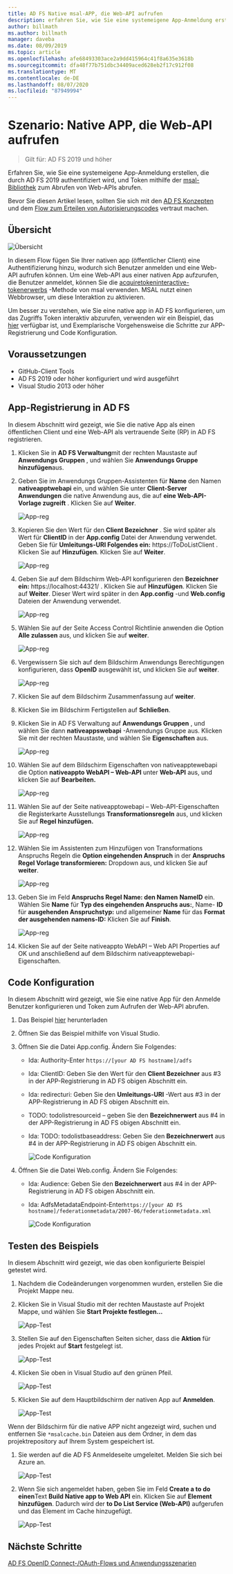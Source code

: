 ```yaml
---
title: AD FS Native msal-APP, die Web-API aufrufen
description: erfahren Sie, wie Sie eine systemeigene App-Anmeldung erstellen, die durch AD FS 2019 authentifiziert wird, und Token mithilfe der msal-Bibliothek zum Abrufen von Web-APIs abrufen.
author: billmath
ms.author: billmath
manager: daveba
ms.date: 08/09/2019
ms.topic: article
ms.openlocfilehash: afe68493303ace2a9dd415964c41f8a635e3618b
ms.sourcegitcommit: dfa48f77b751dbc34409aced628eb2f17c912f08
ms.translationtype: MT
ms.contentlocale: de-DE
ms.lasthandoff: 08/07/2020
ms.locfileid: "87949994"
---
```

# <a name="scenario-native-app-calling-web-api"></a>Szenario: Native APP, die Web-API aufrufen
>Gilt für: AD FS 2019 und höher

Erfahren Sie, wie Sie eine systemeigene App-Anmeldung erstellen, die durch AD FS 2019 authentifiziert wird, und Token mithilfe der [msal-Bibliothek](https://github.com/AzureAD/microsoft-authentication-library-for-dotnet/wiki) zum Abrufen von Web-APIs abrufen.

Bevor Sie diesen Artikel lesen, sollten Sie sich mit den [AD FS Konzepten](../ad-fs-openid-connect-oauth-concepts.md) und dem [Flow zum Erteilen von Autorisierungscodes](../../overview/ad-fs-openid-connect-oauth-flows-scenarios.md#authorization-code-grant-flow) vertraut machen.

## <a name="overview"></a>Übersicht

 ![Übersicht](media/adfs-msal-native-app-web-api/native1.png)

In diesem Flow fügen Sie Ihrer nativen app (öffentlicher Client) eine Authentifizierung hinzu, wodurch sich Benutzer anmelden und eine Web-API aufrufen können. Um eine Web-API aus einer nativen App aufzurufen, die Benutzer anmeldet, können Sie die [acquiretokeninteractive-tokenerwerbs](/dotnet/api/microsoft.identity.client.ipublicclientapplication.acquiretokeninteractive?view=azure-dotnet#Microsoft_Identity_Client_IPublicClientApplication_AcquireTokenInteractive_System_Collections_Generic_IEnumerable_System_String__) -Methode von msal verwenden. MSAL nutzt einen Webbrowser, um diese Interaktion zu aktivieren.

Um besser zu verstehen, wie Sie eine native app in AD FS konfigurieren, um das Zugriffs Token interaktiv abzurufen, verwenden wir ein Beispiel, das [hier](https://github.com/microsoft/adfs-sample-msal-dotnet-native-to-webapi) verfügbar ist, und Exemplarische Vorgehensweise die Schritte zur APP-Registrierung und Code Konfiguration.


## <a name="pre-requisites"></a>Voraussetzungen

- GitHub-Client Tools
- AD FS 2019 oder höher konfiguriert und wird ausgeführt
- Visual Studio 2013 oder höher

## <a name="app-registration-in-ad-fs"></a>App-Registrierung in AD FS
In diesem Abschnitt wird gezeigt, wie Sie die native App als einen öffentlichen Client und eine Web-API als vertrauende Seite (RP) in AD FS registrieren.

  1. Klicken Sie in **AD FS Verwaltung**mit der rechten Maustaste auf **Anwendungs Gruppen** , und wählen Sie **Anwendungs Gruppe hinzufügen**aus.

  2. Geben Sie im Anwendungs Gruppen-Assistenten für **Name** den Namen **nativeapptwebapi** ein, und wählen Sie unter **Client-Server Anwendungen** die native Anwendung aus, die auf **eine Web-API-Vorlage zugreift** . Klicken Sie auf **Weiter**.

      ![App-reg](media/adfs-msal-native-app-web-api/native2.png)

  3. Kopieren Sie den Wert für den **Client Bezeichner** . Sie wird später als Wert für **ClientID** in der **App.config** Datei der Anwendung verwendet. Geben Sie für **Umleitungs-URI Folgendes ein:** https://ToDoListClient . Klicken Sie auf **Hinzufügen**. Klicken Sie auf **Weiter**.

     ![App-reg](media/adfs-msal-native-app-web-api/native3.png)

  4. Geben Sie auf dem Bildschirm Web-API konfigurieren den **Bezeichner ein:** https://localhost:44321/ . Klicken Sie auf **Hinzufügen**. Klicken Sie auf **Weiter**. Dieser Wert wird später in den **App.config** -und **Web.config** Dateien der Anwendung verwendet.

     ![App-reg](media/adfs-msal-native-app-web-api/native4.png)

  5. Wählen Sie auf der Seite Access Control Richtlinie anwenden die Option **Alle zulassen** aus, und klicken Sie auf **weiter**.

     ![App-reg](media/adfs-msal-native-app-web-api/native5.png)

  6. Vergewissern Sie sich auf dem Bildschirm Anwendungs Berechtigungen konfigurieren, dass **OpenID** ausgewählt ist, und klicken Sie auf **weiter**.

     ![App-reg](media/adfs-msal-native-app-web-api/native6.png)

  7. Klicken Sie auf dem Bildschirm Zusammenfassung auf **weiter**.

  8. Klicken Sie im Bildschirm Fertigstellen auf **Schließen**.

  9. Klicken Sie in AD FS Verwaltung auf **Anwendungs Gruppen** , und wählen Sie dann **nativeappswebapi** -Anwendungs Gruppe aus. Klicken Sie mit der rechten Maustaste, und wählen Sie **Eigenschaften** aus.

      ![App-reg](media/adfs-msal-native-app-web-api/native7.png)

  10. Wählen Sie auf dem Bildschirm Eigenschaften von nativeapptewebapi die Option **nativeappto WebAPI – Web-API** unter **Web-API** aus, und klicken Sie auf **Bearbeiten.**

      ![App-reg](media/adfs-msal-native-app-web-api/native8.png)

  11. Wählen Sie auf der Seite nativeapptowebapi – Web-API-Eigenschaften die Registerkarte Ausstellungs **Transformationsregeln** aus, und klicken Sie auf **Regel hinzufügen.**

      ![App-reg](media/adfs-msal-native-app-web-api/native9.png)

  12. Wählen Sie im Assistenten zum Hinzufügen von Transformations Anspruchs Regeln die **Option eingehenden Anspruch** in der **Anspruchs Regel Vorlage transformieren:** Dropdown aus, und klicken Sie auf **weiter**.

      ![App-reg](media/adfs-msal-native-app-web-api/native10.png)

  13. Geben Sie im Feld **Anspruchs Regel Name: den Namen** **NameID** ein. Wählen Sie **Name** für **Typ des eingehenden Anspruchs aus:**, Name- **ID** für **ausgehenden Anspruchstyp:** und allgemeiner **Name** für das **Format der ausgehenden namens-ID:** Klicken Sie auf **Finish**.

      ![App-reg](media/adfs-msal-native-app-web-api/native11.png)

  14. Klicken Sie auf der Seite nativeappto WebAPI – Web API Properties auf OK und anschließend auf dem Bildschirm nativeapptewebapi-Eigenschaften.

## <a name="code-configuration"></a>Code Konfiguration
In diesem Abschnitt wird gezeigt, wie Sie eine native App für den Anmelde Benutzer konfigurieren und Token zum Aufrufen der Web-API abrufen.

1. Das Beispiel [hier](https://github.com/microsoft/adfs-sample-msal-dotnet-native-to-webapi) herunterladen

2. Öffnen Sie das Beispiel mithilfe von Visual Studio.

3. Öffnen Sie die Datei App.config. Ändern Sie Folgendes:
   - Ida: Authority-Enter h`ttps://[your AD FS hostname]/adfs`
   - Ida: ClientID: Geben Sie den Wert für den **Client Bezeichner** aus #3 in der APP-Registrierung in AD FS obigen Abschnitt ein.
   - Ida: redirecturi: Geben Sie den **Umleitungs-URI** -Wert aus #3 in der APP-Registrierung in AD FS obigen Abschnitt ein.
   - TODO: todolistresourceid – geben Sie den **Bezeichnerwert** aus #4 in der APP-Registrierung in AD FS obigen Abschnitt ein.
   - Ida: TODO: todolistbaseaddress: Geben Sie den **Bezeichnerwert** aus #4 in der APP-Registrierung in AD FS obigen Abschnitt ein.

     ![Code Konfiguration](media/adfs-msal-native-app-web-api/native12.png)

 4. Öffnen Sie die Datei Web.config. Ändern Sie Folgendes:
    - Ida: Audience: Geben Sie den **Bezeichnerwert** aus #4 in der APP-Registrierung in AD FS obigen Abschnitt ein.
    - Ida: AdfsMetadataEndpoint-Enter`https://[your AD FS hostname]/federationmetadata/2007-06/federationmetadata.xml`

      ![Code Konfiguration](media/adfs-msal-native-app-web-api/native13.png)

## <a name="test-the-sample"></a>Testen des Beispiels
In diesem Abschnitt wird gezeigt, wie das oben konfigurierte Beispiel getestet wird.

  1. Nachdem die Codeänderungen vorgenommen wurden, erstellen Sie die Projekt Mappe neu.

  2. Klicken Sie in Visual Studio mit der rechten Maustaste auf Projekt Mappe, und wählen Sie **Start Projekte festlegen...**

     ![App-Test](media/adfs-msal-native-app-web-api/native14.png)

  3. Stellen Sie auf den Eigenschaften Seiten sicher, dass die **Aktion** für jedes Projekt auf **Start** festgelegt ist.

     ![App-Test](media/adfs-msal-native-app-web-api/native15.png)

  4. Klicken Sie oben in Visual Studio auf den grünen Pfeil.

     ![App-Test](media/adfs-msal-native-app-web-api/native16.png)

  5. Klicken Sie auf dem Hauptbildschirm der nativen App auf **Anmelden**.

     ![App-Test](media/adfs-msal-native-app-web-api/native17.png)

   Wenn der Bildschirm für die native APP nicht angezeigt wird, suchen und entfernen Sie `*msalcache.bin` Dateien aus dem Ordner, in dem das projektrepository auf Ihrem System gespeichert ist.

  1. Sie werden auf die AD FS Anmeldeseite umgeleitet. Melden Sie sich bei Azure an.

      ![App-Test](media/adfs-msal-native-app-web-api/native18.png)

  2. Wenn Sie sich angemeldet haben, geben Sie im Feld **Create a to do einen**Text **Build Native app to Web API** ein. Klicken Sie auf **Element hinzufügen**.  Dadurch wird der **to Do List Service (Web-API)** aufgerufen und das Element im Cache hinzugefügt.

       ![App-Test](media/adfs-msal-native-app-web-api/native19.png)

## <a name="next-steps"></a>Nächste Schritte
[AD FS OpenID Connect-/OAuth-Flows und Anwendungsszenarien](../../overview/ad-fs-openid-connect-oauth-flows-scenarios.md)
